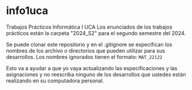 
# info1uca

Trabajos Prácticos Informática I UCA
Los enunciados de los trabajos prácticos están la carpeta "2024_S2" para el segundo semestre del 2024.

Se puede clonar este repositorio y en el .gitignore se especifican los nombres de los archivo o directorios que pueden utilizar para sus desarrollos. Los nombres ignorados tienen el formato: ```MAT_22122```

Esto va a ayudar a que yo vaya actualizando las especificaciones y las asignaciones y no reescriba ninguno de los desarrollos que ustedes están realizando en su computadora personal.
